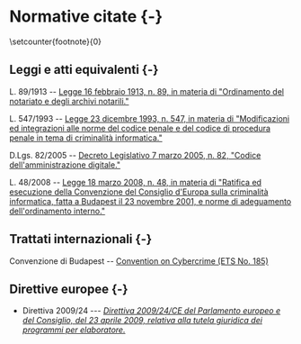 # Normative citate {-}

<!-- La numerazione delle note a piè di pagina non è ripristinata dopo un capitolo non numerato: 
https://tex.stackexchange.com/questions/53529/how-to-reset-footnote-numbering-at-chapter-and-at-frontmatter-chapters

Ripristina manualmente il numero delle note a piè di pagina in LaTeX: https://tex.stackexchange.com/a/359707 -->

\setcounter{footnote}{0}

## Leggi e atti equivalenti {-}

L. 89/1913 -- [Legge 16 febbraio 1913, n. 89, in materia di "Ordinamento del notariato e degli archivi notarili."](https://www.normattiva.it/uri-res/N2Ls?urn:nir:stato:legge:1913-02-16;89)

L. 547/1993 -- [Legge 23 dicembre 1993, n. 547, in materia di "Modificazioni ed integrazioni alle norme del codice penale e del codice di procedura penale in tema di criminalità informatica."](https://www.normattiva.it/uri-res/N2Ls?urn:nir:stato:legge:1993-12-23;547)

D.Lgs. 82/2005 -- [Decreto Legislativo 7 marzo 2005, n. 82, "Codice dell'amministrazione digitale."](https://www.normattiva.it/uri-res/N2Ls?urn:nir:stato:decreto.legislativo:2005-03-07;82)

L. 48/2008 -- [Legge 18 marzo 2008, n. 48, in materia di "Ratifica ed esecuzione della Convenzione del Consiglio d'Europa sulla criminalità informatica, fatta a Budapest il 23 novembre 2001, e norme di adeguamento dell'ordinamento interno."](https://www.normattiva.it/uri-res/N2Ls?urn:nir:stato:legge:2008-03-18;48)

## Trattati internazionali {-}

Convenzione di Budapest -- [Convention on Cybercrime (ETS No. 185)](https://rm.coe.int/1680081561)

## Direttive europee {-}

- Direttiva 2009/24 --- [*Direttiva 2009/24/CE del Parlamento europeo e del Consiglio, del 23 aprile 2009, relativa alla tutela giuridica dei programmi per elaboratore.*](http://data.europa.eu/eli/dir/2009/24/oj/ita)
